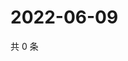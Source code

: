 # 2022-06-09

共 0 条

<!-- BEGIN WEIBO -->
<!-- 最后更新时间 Thu Jun 09 2022 14:16:39 GMT+0800 (China Standard Time) -->

<!-- END WEIBO -->
